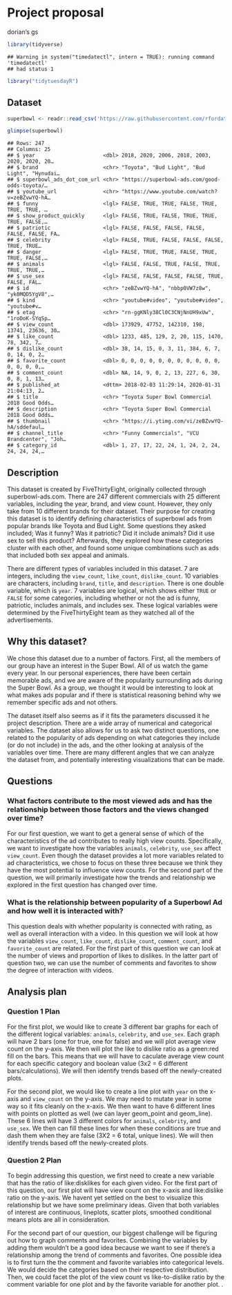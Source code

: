 Project proposal
================
dorian’s gs

``` r
library(tidyverse)
```

    ## Warning in system("timedatectl", intern = TRUE): running command 'timedatectl'
    ## had status 1

``` r
library("tidytuesdayR")
```

## Dataset

``` r
superbowl <- readr::read_csv('https://raw.githubusercontent.com/rfordatascience/tidytuesday/master/data/2021/2021-03-02/youtube.csv')

glimpse(superbowl)
```

    ## Rows: 247
    ## Columns: 25
    ## $ year                      <dbl> 2018, 2020, 2006, 2018, 2003, 2020, 2020, 20…
    ## $ brand                     <chr> "Toyota", "Bud Light", "Bud Light", "Hynudai…
    ## $ superbowl_ads_dot_com_url <chr> "https://superbowl-ads.com/good-odds-toyota/…
    ## $ youtube_url               <chr> "https://www.youtube.com/watch?v=zeBZvwYQ-hA…
    ## $ funny                     <lgl> FALSE, TRUE, TRUE, FALSE, TRUE, TRUE, TRUE, …
    ## $ show_product_quickly      <lgl> FALSE, TRUE, FALSE, TRUE, TRUE, TRUE, FALSE,…
    ## $ patriotic                 <lgl> FALSE, FALSE, FALSE, FALSE, FALSE, FALSE, FA…
    ## $ celebrity                 <lgl> FALSE, TRUE, FALSE, FALSE, FALSE, TRUE, TRUE…
    ## $ danger                    <lgl> FALSE, TRUE, TRUE, FALSE, TRUE, TRUE, FALSE,…
    ## $ animals                   <lgl> FALSE, FALSE, TRUE, FALSE, TRUE, TRUE, TRUE,…
    ## $ use_sex                   <lgl> FALSE, FALSE, FALSE, FALSE, TRUE, FALSE, FAL…
    ## $ id                        <chr> "zeBZvwYQ-hA", "nbbp0VW7z8w", "yk0MQD5YgV8",…
    ## $ kind                      <chr> "youtube#video", "youtube#video", "youtube#v…
    ## $ etag                      <chr> "rn-ggKNly38Cl0C3CNjNnUH9xUw", "1roDoK-SYqSp…
    ## $ view_count                <dbl> 173929, 47752, 142310, 198, 13741, 23636, 30…
    ## $ like_count                <dbl> 1233, 485, 129, 2, 20, 115, 1470, 78, 342, 7…
    ## $ dislike_count             <dbl> 38, 14, 15, 0, 3, 11, 384, 6, 7, 0, 14, 0, 2…
    ## $ favorite_count            <dbl> 0, 0, 0, 0, 0, 0, 0, 0, 0, 0, 0, 0, 0, 0, 0,…
    ## $ comment_count             <dbl> NA, 14, 9, 0, 2, 13, 227, 6, 30, 0, 8, 1, 13…
    ## $ published_at              <dttm> 2018-02-03 11:29:14, 2020-01-31 21:04:13, 2…
    ## $ title                     <chr> "Toyota Super Bowl Commercial 2018 Good Odds…
    ## $ description               <chr> "Toyota Super Bowl Commercial 2018 Good Odds…
    ## $ thumbnail                 <chr> "https://i.ytimg.com/vi/zeBZvwYQ-hA/sddefaul…
    ## $ channel_title             <chr> "Funny Commercials", "VCU Brandcenter", "Joh…
    ## $ category_id               <dbl> 1, 27, 17, 22, 24, 1, 24, 2, 24, 24, 24, 24,…

## Description

This dataset is created by FiveThirtyEight, originally collected through
superbowl-ads.com. There are 247 different commercials with 25 different
variables, including the year, brand, and view count. However, they only
take from 10 different brands for their dataset. Their purpose for
creating this dataset is to identify defining characteristics of
superbowl ads from popular brands like Toyota and Bud Light. Some
questions they asked included; Was it funny? Was it patriotic? Did it
include animals? Did it use sex to sell this product? Afterwards, they
explored how these categories cluster with each other, and found some
unique combinations such as ads that included both sex appeal and
animals.

There are different types of variables included in this dataset. 7 are
integers, including the `view_count`, `like_count`, `dislike_count`. 10
variables are characters, including `brand`, `title`, and `description`.
There is one double variable, which is `year`. 7 variables are logical,
which shows either `TRUE` or `FALSE` for some categories, including
whether or not the ad is funny, patriotic, includes animals, and
includes sex. These logical variables were determined by the
FiveThirtyEight team as they watched all of the advertisements.

## Why this dataset?

We chose this dataset due to a number of factors. First, all the members
of our group have an interest in the Super Bowl. All of us watch the
game every year. In our personal experiences, there have been certain
memorable ads, and we are aware of the popularity surrounding ads during
the Super Bowl. As a group, we thought it would be interesting to look
at what makes ads popular and if there is statistical reasoning behind
why we remember specific ads and not others.

The dataset itself also seems as if it fits the parameters discussed it
he project description. There are a wide array of numerical and
categorical variables. The dataset also allows for us to ask two
distinct questions, one related to the popularity of ads depending on
what categories they include (or do not include) in the ads, and the
other looking at analysis of the variables over time. There are many
different angles that we can analyze the dataset from, and potentially
interesting visualizations that can be made.

## Questions

### What factors contribute to the most viewed ads and has the relationship between those factors and the views changed over time?

For our first question, we want to get a general sense of which of the
characteristics of the ad contributes to really high view counts.
Specifically, we want to investigate how the variables `animals`,
`celebrity`, `use_sex` affect `view_count`. Even though the dataset
provides a lot more variables related to ad characteristics, we chose to
focus on these three because we think they have the most potential to
influence view counts. For the second part of the question, we will
primarily investigate how the trends and relationship we explored in the
first question has changed over time.

### What is the relationship between popularity of a Superbowl Ad and how well it is interacted with?

This question deals with whether popularity is connected with rating, as
well as overall interaction with a video. In this question we will look
at how the variables `view_count`, `like_count`, `dislike_count`,
`comment_count`, and `favorite_count` are related. For the first part of
this question we can look at the number of views and proportion of likes
to dislikes. In the latter part of question two, we can use the number
of comments and favorites to show the degree of interaction with videos.

## Analysis plan

### Question 1 Plan

For the first plot, we would like to create 3 different bar graphs for
each of the different logical variables: `animals`, `celebrity`, and
`use_sex`. Each graph will have 2 bars (one for true, one for false) and
we will plot average view count on the y-axis. We then will plot the
like to dislike ratio as a green:red fill on the bars. This means that
we will have to caculate average view count for each specific category
and boolean value (3x2 = 6 different bars/calculations). We will then
identify trends based off the newly-created plots.

For the second plot, we would like to create a line plot with `year` on
the x-axis and `view_count` on the y-axis. We may need to mutate year in
some way so it fits cleanly on the x-axis. We then want to have 6
different lines with points on plotted as well (we can layer geom\_point
and geom\_line). These 6 lines will have 3 different colors for
`animals`, `celebrity`, and `use_sex`. We then can fill these lines for
when these conditions are true and dash them when they are false (3X2 =
6 total, unique lines). We will then identify trends based off the
newly-created plots.

### Question 2 Plan

To begin addressing this question, we first need to create a new
variable that has the ratio of like:disklikes for each given video. For
the first part of this question, our first plot will have view count on
the x-axis and like:dislike ratio on the y-axis. We havent yet settled
on the best to visualize this relationship but we have some preliminary
ideas. Given that both variables of interest are continuous, lineplots,
scatter plots, smoothed conditional means plots are all in
consideration.

For the second part of our question, our biggest challenge will be
figuring out how to graph comments and favorites. Combining the
variables by adding them wouldn’t be a good idea because we want to see
if there’s a relationship among the trend of comments and favorites. One
possible idea is to first turn the the comment and favorite variables
into categorical levels. We would decide the categories based on their
respective distribution. Then, we could facet the plot of the view count
vs like-to-dislike ratio by the comment variable for one plot and by the
favorite variable for another plot. .
